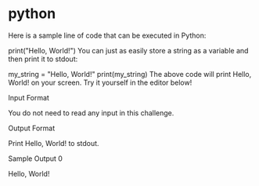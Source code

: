 # python
Here is a sample line of code that can be executed in Python:

print("Hello, World!")
You can just as easily store a string as a variable and then print it to stdout:

my_string = "Hello, World!"
print(my_string)
The above code will print Hello, World! on your screen. Try it yourself in the editor below!

Input Format

You do not need to read any input in this challenge.

Output Format

Print Hello, World! to stdout.

Sample Output 0

Hello, World!
